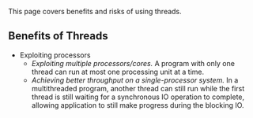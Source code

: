 This page covers benefits and risks of using threads.

## Benefits of Threads
* Exploiting processors
    * *Exploiting multiple processors/cores.* A program with only one thread can run at most one processing unit at a time.
    * *Achieving better throughput on a single-processor system.* In a multithreaded program, another thread can still run while the first thread is still waiting for a synchronous IO operation to complete, allowing application to still make progress during the blocking IO.
